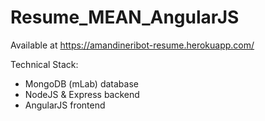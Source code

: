 # Resume_MEAN_AngularJS

Available at https://amandineribot-resume.herokuapp.com/

Technical Stack:
 - MongoDB (mLab) database
 - NodeJS & Express backend
 - AngularJS frontend
